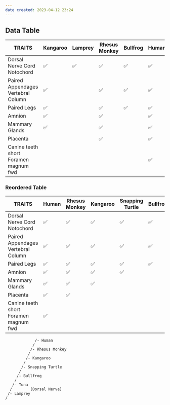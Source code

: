 ```yaml
---
date created: 2023-04-12 23:24
---
```


## Data Table

| TRAITS                                | Kangaroo | Lamprey | Rhesus Monkey | Bullfrog | Human | Snapping Turtle | Tuna |
| ------------------------------------- | -------- | ------- | ------------- | -------- | ----- | --------------- | ---- |
| Dorsal Nerve Cord Notochord           | ✅        | ✅       | ✅             | ✅        | ✅     | ✅               | ✅    |
| Paired Appendages Vertebral Column    | ✅        |         | ✅             | ✅        | ✅     | ✅               | ✅    |
| Paired Legs                           | ✅        |         | ✅             | ✅        | ✅     | ✅               |      |
| Amnion                                | ✅        |         | ✅             |          | ✅     | ✅               |      |
| Mammary Glands                        | ✅        |         | ✅             |          | ✅     |                 |      |
| Placenta                              |          |         | ✅             |          | ✅     |                 |      |
| Canine teeth short Foramen magnum fwd |          |         |               |          | ✅     |                 |      |

### Reordered Table

| TRAITS                                | Human | Rhesus Monkey | Kangaroo | Snapping Turtle | Bullfrog | Tuna | Lamprey |
| ------------------------------------- | ----- | ------------- | -------- | --------------- | -------- | ---- | ------- |
| Dorsal Nerve Cord Notochord           | ✅     | ✅             | ✅        | ✅               | ✅        | ✅    | ✅       |
| Paired Appendages Vertebral Column    | ✅     | ✅             | ✅        | ✅               | ✅        | ✅    |         |
| Paired Legs                           | ✅     | ✅             | ✅        | ✅               | ✅        |      |         |
| Amnion                                | ✅     | ✅             | ✅        | ✅               |          |      |         |
| Mammary Glands                        | ✅     | ✅             | ✅        |                 |          |      |         |
| Placenta                              | ✅     | ✅             |          |                 |          |      |         |
| Canine teeth short Foramen magnum fwd | ✅     |               |          |                 |          |      |         |

```
             /- Human
            /
           /- Rhesus Monkey
          /
         /- Kangaroo
        /
       /- Snapping Turtle
      /
     /- Bullfrog
    /
   /- Tuna
  /        (Dorsal Nerve)
 /- Lamprey
/
```
